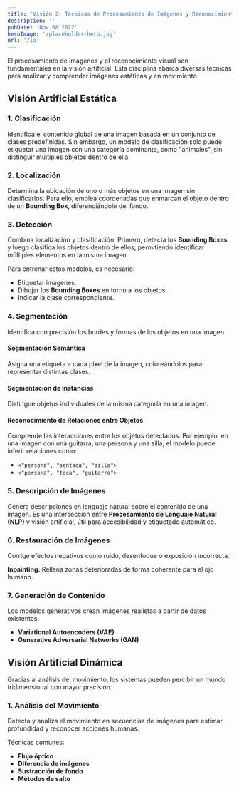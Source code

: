 ```yaml
---
title: 'Visión 2: Técnicas de Procesamiento de Imágenes y Reconocimiento Visual'
description: ''
pubDate: 'Nov 08 2022'
heroImage: '/placeholder-hero.jpg'
url: '/ia'
---
```


El procesamiento de imágenes y el reconocimiento visual son fundamentales en la visión artificial. Esta disciplina abarca diversas técnicas para analizar y comprender imágenes estáticas y en movimiento.

## Visión Artificial Estática

### 1. Clasificación

Identifica el contenido global de una imagen basada en un conjunto de clases predefinidas. Sin embargo, un modelo de clasificación solo puede etiquetar una imagen con una categoría dominante, como "animales", sin distinguir múltiples objetos dentro de ella.

### 2. Localización

Determina la ubicación de uno o más objetos en una imagen sin clasificarlos. Para ello, emplea coordenadas que enmarcan el objeto dentro de un **Bounding Box**, diferenciándolo del fondo.

### 3. Detección

Combina localización y clasificación. Primero, detecta los **Bounding Boxes** y luego clasifica los objetos dentro de ellos, permitiendo identificar múltiples elementos en la misma imagen.

Para entrenar estos modelos, es necesario:

- Etiquetar imágenes.
- Dibujar los **Bounding Boxes** en torno a los objetos.
- Indicar la clase correspondiente.

### 4. Segmentación

Identifica con precisión los bordes y formas de los objetos en una imagen.

#### Segmentación Semántica

Asigna una etiqueta a cada píxel de la imagen, coloreándolos para representar distintas clases.

<!-- ![Segmentación Semántica](https://cdn.educalms.com/bTAlMkJOU2owMEJQJTJCR0lMaUs5YU8zZHclM0QlM0Q=-1721386050.png)
 -->

#### Segmentación de Instancias

Distingue objetos individuales de la misma categoría en una imagen.

<!-- ![Segmentación de Instancias](https://cdn.educalms.com/YzA0c1BYelBUMzNxSERXMkpjWnlPQSUzRCUzRA==-1721386051.png)
 -->

#### Reconocimiento de Relaciones entre Objetos

Comprende las interacciones entre los objetos detectados. Por ejemplo, en una imagen con una guitarra, una persona y una silla, el modelo puede inferir relaciones como:

- `<"persona", "sentada", "silla">`
- `<"persona", "toca", "guitarra">`

### 5. Descripción de Imágenes

Genera descripciones en lenguaje natural sobre el contenido de una imagen. Es una intersección entre **Procesamiento de Lenguaje Natural (NLP)** y visión artificial, útil para accesibilidad y etiquetado automático.

<!-- ![Descripción de Imágenes](https://cdn.educalms.com/TGIyQjlWa1AwTVpoSFpNT2FSayUyQmZ3JTNEJTNE-1721386052.png)
 -->

### 6. Restauración de Imágenes

Corrige efectos negativos como ruido, desenfoque o exposición incorrecta.

**Inpainting:** Rellena zonas deterioradas de forma coherente para el ojo humano.

<!-- ![Restauración de Imágenes](https://cdn.educalms.com/VXpGTDRjdGElMkY0YTFPTTRsaDF6cWpBJTNEJTNE-1721386053.png)
 -->

### 7. Generación de Contenido

Los modelos generativos crean imágenes realistas a partir de datos existentes.

- **Variational Autoencoders (VAE)**
- **Generative Adversarial Networks (GAN)**

## Visión Artificial Dinámica

Gracias al análisis del movimiento, los sistemas pueden percibir un mundo tridimensional con mayor precisión.

### 1. Análisis del Movimiento

Detecta y analiza el movimiento en secuencias de imágenes para estimar profundidad y reconocer acciones humanas.

Técnicas comunes:

- **Flujo óptico**
- **Diferencia de imágenes**
- **Sustracción de fondo**
- **Métodos de salto**
<!--
![Análisis del Movimiento](https://cdn.educalms.com/MHYwV21aVHlJWVozcnNqcjdrRkdLUSUzRCUzRA==-1721386054.png)
 -->
